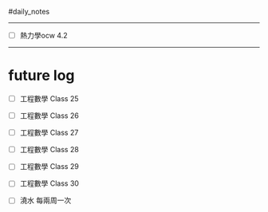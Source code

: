 #daily_notes 

---

- [ ] 熱力學ocw 4.2

---

# future log

- [ ] 工程數學 Class 25
- [ ] 工程數學 Class 26
- [ ] 工程數學 Class 27
- [ ] 工程數學 Class 28
- [ ] 工程數學 Class 29
- [ ] 工程數學 Class 30

- [ ] 澆水 每兩周一次
